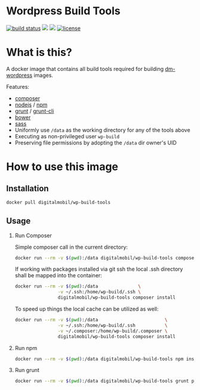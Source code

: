 # Wordpress Build Tools

[![build status](https://git.dev-digitalmobil.com/dm-wordpress/wp-build-tools/badges/master/build.svg)](https://git.dev-digitalmobil.com/dm-wordpress/wp-build-tools/commits/master)
[![](https://images.microbadger.com/badges/version/digitalmobil/wp-build-tools.svg)](http://microbadger.com/images/digitalmobil/wp-build-tools "Get your own version badge on microbadger.com")
[![](https://images.microbadger.com/badges/image/digitalmobil/wp-build-tools.svg)](http://microbadger.com/images/digitalmobil/wp-build-tools "Get your own image badge on microbadger.com")
[![license](https://img.shields.io/github/license/mashape/apistatus.svg?maxAge=2592000)](https://github.com/digitalmobil/wp-build-tools)


# What is this?
A docker image that contains all build tools required for building [dm-wordpress](https://www.digitalmobil.com) images.

Features:
  * [composer](https://getcomposer.org)
  * [nodejs](https://nodejs.org) / [npm](https://npmjs.org)
  * [grunt](https://gruntjs.com) / [grunt-cli](https://github.com/gruntjs/grunt-cli)
  * [bower](https://bower.io)
  * [sass](https://sass-lang.com)
  * Uniformly use `/data` as the working directory for any of the tools above
  * Executing as non-privileged user `wp-build`
  * Preserving file permissions by adopting the `/data` dir owner's UID

# How to use this image

## Installation

```sh
docker pull digitalmobil/wp-build-tools
```

## Usage

1. Run Composer

    Simple composer call in the current directory: 

    ```sh
    docker run --rm -v $(pwd):/data digitalmobil/wp-build-tools composer --help
    ```

    If working with packages installed via git ssh the local .ssh directory shall be mapped into the container: 

    ```sh
    docker run --rm -v $(pwd):/data               \
                    -v ~/.ssh:/home/wp-build/.ssh \
                    digitalmobil/wp-build-tools composer install
    ```

    To speed up things the local cache can be utilized as well: 

    ```sh
    docker run --rm -v $(pwd):/data                         \
                    -v ~/.ssh:/home/wp-build/.ssh           \
                    -v ~/.composer:/home/wp-build/.composer \
                    digitalmobil/wp-build-tools composer install
    ```

2. Run npm

    ```sh
    docker run --rm -v $(pwd):/data digitalmobil/wp-build-tools npm install
    ```

3. Run grunt
    
    ```sh
    docker run --rm -v $(pwd):/data digitalmobil/wp-build-tools grunt prod
    ```


